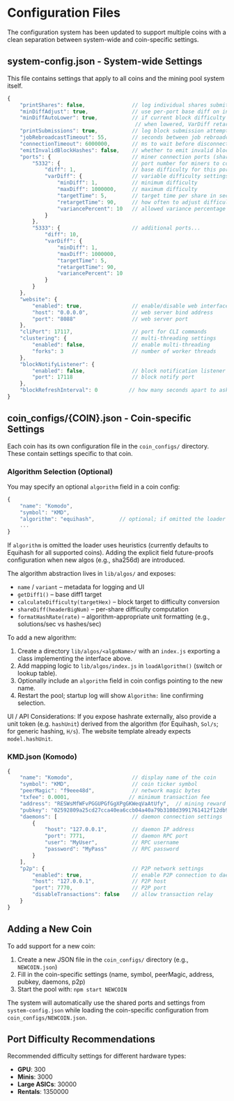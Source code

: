 # Configuration Files

The configuration system has been updated to support multiple coins with a clean separation between system-wide and coin-specific settings.

## system-config.json - System-wide Settings

This file contains settings that apply to all coins and the mining pool system itself.

```javascript
{
    "printShares": false,               // log individual shares submitted by miners
    "minDiffAdjust": true,              // use per-port base diff on initial subscription instead of block diff
    "minDiffAutoLower": true,           // if current block difficulty < port base diff, lower miner difficulty to block diff so valid low-diff blocks can be submitted;
                                         // when lowered, VarDiff retargets are capped at the lowered diff to prevent jumping above the block diff
    "printSubmissions": true,           // log block submission attempts
    "jobRebroadcastTimeout": 55,        // seconds between job rebroadcasts
    "connectionTimeout": 6000000,       // ms to wait before disconnecting idle miners
    "emitInvalidBlockHashes": false,    // whether to emit invalid block hashes
    "ports": {                          // miner connection ports (shared across all coins)
        "5332": {                       // port number for miners to connect
            "diff": 1,                  // base difficulty for this port
            "varDiff": {                // variable difficulty settings
                "minDiff": 1,           // minimum difficulty
                "maxDiff": 1000000,     // maximum difficulty
                "targetTime": 5,        // target time per share in seconds
                "retargetTime": 90,     // how often to adjust difficulty
                "variancePercent": 10   // allowed variance percentage
            }
        },
        "5333": {                       // additional ports...
            "diff": 10,
            "varDiff": {
                "minDiff": 1,
                "maxDiff": 1000000,
                "targetTime": 5,
                "retargetTime": 90,
                "variancePercent": 10
            }
        }
    },
    "website": {
        "enabled": true,                // enable/disable web interface
        "host": "0.0.0.0",              // web server bind address
        "port": "8088"                  // web server port
    },
    "cliPort": 17117,                   // port for CLI commands
    "clustering": {                     // multi-threading settings
        "enabled": false,               // enable multi-threading
        "forks": 3                      // number of worker threads
    },
    "blockNotifyListener": {
        "enabled": false,               // block notification listener
        "port": 17118                   // block notify port
    },
    "blockRefreshInterval": 0          // how many seconds apart to ask daemon for block info (0 = disabled, use P2P)
}
```

## coin_configs/{COIN}.json - Coin-specific Settings

Each coin has its own configuration file in the `coin_configs/` directory. These contain settings specific to that coin.

### Algorithm Selection (Optional)

You may specify an optional `algorithm` field in a coin config:

```javascript
{
    "name": "Komodo",
    "symbol": "KMD",
    "algorithm": "equihash",        // optional; if omitted the loader infers based on symbol
    ...
}
```

If `algorithm` is omitted the loader uses heuristics (currently defaults to Equihash for all supported coins). Adding the explicit field future-proofs configuration when new algos (e.g., sha256d) are introduced.

The algorithm abstraction lives in `lib/algos/` and exposes:
* `name` / `variant` – metadata for logging and UI
* `getDiff1()` – base diff1 target
* `calculateDifficulty(targetHex)` – block target to difficulty conversion
* `shareDiff(headerBigNum)` – per-share difficulty computation
* `formatHashRate(rate)` – algorithm-appropriate unit formatting (e.g., solutions/sec vs hashes/sec)

To add a new algorithm:
1. Create a directory `lib/algos/<algoName>/` with an `index.js` exporting a class implementing the interface above.
2. Add mapping logic to `lib/algos/index.js` in `loadAlgorithm()` (switch or lookup table).
3. Optionally include an `algorithm` field in coin configs pointing to the new name.
4. Restart the pool; startup log will show `Algorithm:` line confirming selection.

UI / API Considerations:
If you expose hashrate externally, also provide a unit token (e.g. `hashUnit`) derived from the algorithm (for Equihash, `Sol/s`; for generic hashing, `H/s`). The website template already expects `model.hashUnit`.

### KMD.json (Komodo)
```javascript
{
    "name": "Komodo",                   // display name of the coin
    "symbol": "KMD",                    // coin ticker symbol
    "peerMagic": "f9eee48d",            // network magic bytes
    "txfee": 0.0001,                   // minimum transaction fee
    "address": "RESWsMfWFvPGGUPGfGgXPgGKWeqVaAtUfy",  // mining reward address
    "pubkey": "02592809a25cd27cca40ea6ccb04a40a79b3108d3991761412f12db9773f336078", // pubkey for mining rewards
    "daemons": [                        // daemon connection settings
        {
            "host": "127.0.0.1",        // daemon IP address
            "port": 7771,               // daemon RPC port
            "user": "MyUser",           // RPC username
            "password": "MyPass"        // RPC password
        }
    ],
    "p2p": {                            // P2P network settings
        "enabled": true,                // enable P2P connection to daemon
        "host": "127.0.0.1",            // P2P host
        "port": 7770,                   // P2P port
        "disableTransactions": false    // allow transaction relay
    }
}
```

## Adding a New Coin

To add support for a new coin:

1. Create a new JSON file in the `coin_configs/` directory (e.g., `NEWCOIN.json`)
2. Fill in the coin-specific settings (name, symbol, peerMagic, address, pubkey, daemons, p2p)
3. Start the pool with: `npm start NEWCOIN`

The system will automatically use the shared ports and settings from `system-config.json` while loading the coin-specific configuration from `coin_configs/NEWCOIN.json`.

## Port Difficulty Recommendations

Recommended difficulty settings for different hardware types:
- **GPU**: 300
- **Minis**: 3000
- **Large ASICs**: 30000
- **Rentals**: 1350000
